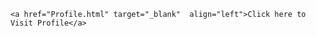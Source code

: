 <html lang="en">

<head>
    <meta charset="UTF-8">
    <meta name="viewport" content="width=device-width, initial-scale=1.0">
    <title>Root</title>
    <link rel="stylesheet" href="Profile.css">
</head>

<body>
    

    <a href="Profile.html" target="_blank"  align="left">Click here to Visit Profile</a>

</body>

</html>
